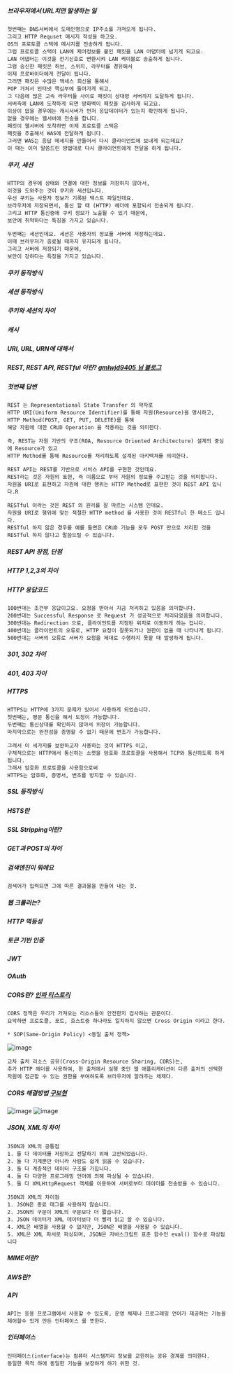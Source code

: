 ##### 브라우저에서 URL치면 발생하는 일
```
첫번째는 DNS서버에서 도메인명으로 IP주소를 가져오게 됩니다.
그리고 HTTP Requset 메시지 작성을 하고요.
OS의 프로토콜 스택에 메시지를 전송하게 됩니다.
그럼 프로토콜 스택이 LAN에 제어정보를 붙인 패킷을 LAN 어댑터에 넘기게 되고요.
LAN 어댑터는 이것을 전기신호로 변환시켜 LAN 케이블로 송출하게 됩니다.
그럼 송신한 패킷은 허브, 스위치, 라우터를 경유해서
이제 프로바이더에게 전달이 됩니다.
그러면 패킷은 수많은 액세스 회신을 통해서
POP 거쳐서 인터넷 핵심부에 들어가게 되고,
그 다음에 많은 고속 라우터들 사이로 패킷이 상대방 서버까지 도달하게 됩니다.
서버측에 LAN에 도착하게 되면 방화벽이 패킷을 검사하게 되고요.
이상이 없을 경우에는 캐시서버가 먼저 응답데이터가 있는지 확인하게 됩니다.
없을 경우에는 웹서버에 전송을 합니다.
패킷이 웹서버에 도착하면 이제 프로토콜 스택은
패킷을 추출해서 WAS에 전달하게 됩니다.
그러면 WAS는 응답 메세지를 만들어서 다시 클라이언트에 보내게 되는데요?
이 때는 이미 말씀드린 방법대로 다시 클라이언트에게 전달을 하게 됩니다.
```
##### 쿠키, 세션
```
HTTP의 경우에 상태와 연결에 대한 정보를 저장하지 않아서,
이것을 도와주는 것이 쿠키와 세션입니다.
우선 쿠키는 사용자 정보가 기록된 텍스트 파일인데요.
브라우저에 저장되면서, 통신 할 때 (HTTP) 헤더에 포함되서 전송되게 됩니다.
그리고 HTTP 통신중에 쿠키 정보가 노출될 수 있기 때문에,
보안에 취약하다는 특징을 가지고 있습니다.

두번째는 세션인데요. 세션은 사용자의 정보를 서버에 저장하는데요.
이때 브라우저가 종료될 때까지 유지되게 됩니다.
그리고 서버에 저장되기 때문에,
보안이 강하다는 특징을 가지고 있습니다.
```
##### 쿠키 동작방식
##### 세션 동작방식
##### 쿠키와 세션의 차이
##### 캐시
##### URI, URL, URN에 대해서
##### REST, REST API, RESTful 이란? [gmlwjd9405 님 블로그](https://gmlwjd9405.github.io/2018/09/21/rest-and-restful.html)
##### 첫번째 답변
```
REST 는 Representational State Transfer 의 약자로
HTTP URI(Uniform Resource Identifier)를 통해 자원(Resource)을 명시하고, HTTP Method(POST, GET, PUT, DELETE)를 통해
해당 자원에 대한 CRUD Operation 을 적용하는 것을 의미한다.

즉, REST는 자원 기반의 구조(ROA, Resource Oriented Architecture) 설계의 중심에 Resource가 있고 
HTTP Method를 통해 Resource를 처리하도록 설계된 아키텍쳐를 의미한다.
```

```
REST API는 REST를 기반으로 서비스 API를 구현한 것인데요.
REST라는 것은 자원의 표현, 즉 이름으로 부터 자원의 정보를 주고받는 것을 의미합니다.
자원을 URI로 표현하고 자원에 대한 행위는 HTTP Method로 표현한 것이 REST API 입니다.R
```

```
RESTful 이라는 것은 REST 의 원리를 잘 따르는 시스템 인데요.
자원을 URI로 행위에 맞는 적절한 HTTP method 를 사용한 것이 RESTful 한 메소드 입니다.
RESTful 하지 않은 경우를 예를 들면은 CRUD 기능을 모두 POST 만으로 처리한 것을
RESTful 하지 않다고 말씀드릴 수 있습니다.
```
##### REST API  장점, 단점
##### HTTP 1,2,3의 차이
##### HTTP 응답코드
```
100번대는 조건부 응답이고요. 요청을 받아서 지금 처리하고 있음을 의미합니다.
200번대는 Successful Response 로 Request 가 성공적으로 처리되었음을 의미합니다.
300번대는 Redirection 으로, 클라이언트를 지정된 위치로 이동하게 하는 겁니다.
400번대는 클라이언트의 오류로, HTTP 요청이 잘못되거나 권한이 없을 때 나타나게 됩니다.
500번대는 서버의 오류로 서버가 요청을 제대로 수행하지 못할 때 발생하게 됩니다.
```
##### 301, 302 차이
##### 401, 403 차이
##### HTTPS
```
HTTPS는 HTTP에 3가지 문제가 있어서 사용하게 되었습니다.
첫번째는, 평문 통신을 해서 도청이 가능합니다.
두번째는 통신상대를 확인하지 않아서 위장이 가능합니다.
마지막으로는 완전성을 증명할 수 없기 때문에 변조가 가능합니다.

그래서 이 세가지를 보완하고자 사용하는 것이 HTTPS 이고, 
구체적으로는 HTTP에서 통신하는 소켓을 암호화 프로토콜을 사용해서 TCP와 통신하도록 하게됩니다.
그래서 암호화 프로토콜을 사용함으로써 
HTTPS는 암호화, 증명서, 변조를 방지할 수 있습니다.
```
##### SSL 동작방식
##### HSTS란
##### SSL Stripping이란?
##### GET과 POST의 차이
##### 검색엔진이 뭐에요
```
검색어가 입력되면 그에 따른 결과물을 만들어 내는 것.
```
##### 웹 크롤러는?
##### HTTP 멱등성
##### 토큰 기반 인증 
##### JWT
##### OAuth
##### CORS란? [인파 티스토리](https://inpa.tistory.com/entry/WEB-%F0%9F%93%9A-CORS-%F0%9F%92%AF-%EC%A0%95%EB%A6%AC-%ED%95%B4%EA%B2%B0-%EB%B0%A9%EB%B2%95-%F0%9F%91%8F)
```
CORS 정책은 우리가 가져오는 리소스들이 안전한지 검사하는 관문이다.
요악하면 프로토콜, 포트, 호스트중 하나라도 일치하지 않으면 Cross Origin 이라고 한다.

* SOP(Same-Origin Policy) <동일 출처 정책>
```
![image](https://user-images.githubusercontent.com/43161245/166687023-aaa4a9ce-6050-44d8-a029-059a058c5f2f.png)
```
교차 출처 리소스 공유(Cross-Origin Resource Sharing, CORS)는,
추가 HTTP 헤더를 사용하여, 한 출처에서 실행 중인 웹 애플리케이션이 다른 출처의 선택한 자원에 접근할 수 있는 권한을 부여하도록 브라우저에 알려주는 체제다.
```
##### CORS 해결방법 [구보현 ](https://bohyeon-n.github.io/deploy/web/cors.html)
![image](https://user-images.githubusercontent.com/43161245/166696101-6d64ccd7-6b38-40fc-a76e-65424ffd5954.png)
![image](https://user-images.githubusercontent.com/43161245/166695125-5670eb48-d6f0-49a5-98c5-5c9af08f2fa9.png)

##### JSON, XML의 차이
```
JSON과 XML의 공통점
1. 둘 다 데이터를 저장하고 전달하기 위해 고안되었습니다.
2. 둘 다 기계뿐만 아니라 사람도 쉽게 읽을 수 있습니다.
3. 둘 다 계층적인 데이터 구조를 가집니다.
4. 둘 다 다양한 프로그래밍 언어에 의해 파싱될 수 있습니다.
5. 둘 다 XMLHttpRequest 객체를 이용하여 서버로부터 데이터를 전송받을 수 있습니다.

JSON과 XML의 차이점
1. JSON은 종료 태그를 사용하지 않습니다.
2. JSON의 구문이 XML의 구문보다 더 짧습니다.
3. JSON 데이터가 XML 데이터보다 더 빨리 읽고 쓸 수 있습니다.
4. XML은 배열을 사용할 수 없지만, JSON은 배열을 사용할 수 있습니다.
5. XML은 XML 파서로 파싱되며, JSON은 자바스크립트 표준 함수인 eval() 함수로 파싱됩니다
```
##### MIME이란?
##### AWS란?

##### API
```
API는 응용 프로그램에서 사용할 수 있도록, 운영 체제나 프로그래밍 언어가 제공하는 기능을
제어할수 있게 만든 인터페이스 를 뜻한다.
```
##### 인터페이스
```
인터페이스(interface)는 컴퓨터 시스템끼리 정보를 교한하는 공유 경계를 의미한다.
동일한 목적 하에 동일한 기능을 보장하게 하기 위한 것.
```
